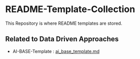 # README-Template-Collection
This Repository is where README templates are stored.

## Related to Data Driven Approaches
- AI-BASE-Template : [ai_base_template.md](related_data_driven_approaches/ai_base_template.md)
